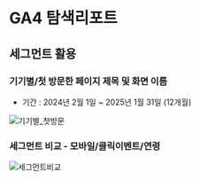 # GA4 탐색리포트
## 세그먼트 활용

### 기기별/첫 방문한 페이지 제목 및 화면 이름

* 기간 : 2024년 2월 1일 ~ 2025년 1월 31일 (12개월)

![기기별_첫방문](images/wshwang_ga4_expreport_segment01.png)



### 세그먼트 비교 - 모바일/클릭이벤트/연령

![세그먼트비교](images/wshwang_ga4_expreport_segment02.png)